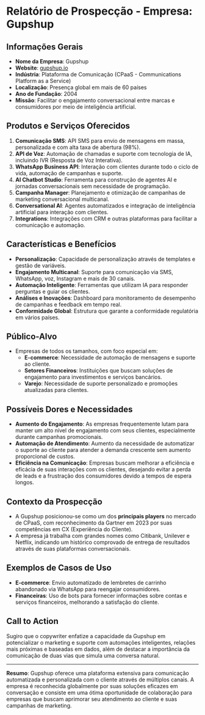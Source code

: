 # Relatório de Prospecção - Empresa: Gupshup

## Informações Gerais
- **Nome da Empresa**: Gupshup
- **Website**: [gupshup.io](http://www.gupshup.io)
- **Indústria**: Plataforma de Comunicação (CPaaS - Communications Platform as a Service)
- **Localização**: Presença global em mais de 60 países
- **Ano de Fundação**: 2004
- **Missão**: Facilitar o engajamento conversacional entre marcas e consumidores por meio de inteligência artificial.

## Produtos e Serviços Oferecidos
1. **Comunicação SMS**: API SMS para envio de mensagens em massa, personalizada e com alta taxa de abertura (98%).
2. **API de Voz**: Automação de chamadas e suporte com tecnologia de IA, incluindo IVR (Resposta de Voz Interativa).
3. **WhatsApp Business API**: Interação com clientes durante todo o ciclo de vida, automação de campanhas e suporte.
4. **AI Chatbot Studio**: Ferramenta para construção de agentes AI e jornadas conversacionais sem necessidade de programação.
5. **Campanha Manager**: Planejamento e otimização de campanhas de marketing conversacional multicanal.
6. **Conversational AI**: Agentes automatizados e integração de inteligência artificial para interação com clientes.
7. **Integrations**: Integrações com CRM e outras plataformas para facilitar a comunicação e automação.

## Características e Benefícios
- **Personalização**: Capacidade de personalização através de templates e gestão de variáveis.
- **Engajamento Multicanal**: Suporte para comunicação via SMS, WhatsApp, voz, Instagram e mais de 30 canais.
- **Automação Inteligente**: Ferramentas que utilizam IA para responder perguntas e guiar os clientes.
- **Análises e Inovações**: Dashboard para monitoramento de desempenho de campanhas e feedback em tempo real.
- **Conformidade Global**: Estrutura que garante a conformidade regulatória em vários países.

## Público-Alvo
- Empresas de todos os tamanhos, com foco especial em:
  - **E-commerce**: Necessidade de automação de mensagens e suporte ao cliente.
  - **Setores Financeiros**: Instituições que buscam soluções de engajamento para investimentos e serviços bancários.
  - **Varejo**: Necessidade de suporte personalizado e promoções atualizadas para clientes.

## Possíveis Dores e Necessidades
- **Aumento do Engajamento**: As empresas frequentemente lutam para manter um alto nível de engajamento com seus clientes, especialmente durante campanhas promocionais.
- **Automação de Atendimento**: Aumento da necessidade de automatizar o suporte ao cliente para atender a demanda crescente sem aumento proporcional de custos.
- **Eficiência na Comunicação**: Empresas buscam melhorar a eficiência e eficácia de suas interações com os clientes, desejando evitar a perda de leads e a frustração dos consumidores devido a tempos de espera longos.

## Contexto da Prospecção
- A Gupshup posicionou-se como um dos **principais players** no mercado de CPaaS, com reconhecimento da Gartner em 2023 por suas competências em CX (Experiência do Cliente).
- A empresa já trabalha com grandes nomes como Citibank, Unilever e Netflix, indicando um histórico comprovado de entrega de resultados através de suas plataformas conversacionais.

## Exemplos de Casos de Uso
- **E-commerce**: Envio automatizado de lembretes de carrinho abandonado via WhatsApp para reengajar consumidores.
- **Financeiras**: Uso de bots para fornecer informações sobre contas e serviços financeiros, melhorando a satisfação do cliente.

## Call to Action
Sugiro que o copywriter enfatize a capacidade da Gupshup em potencializar o marketing e suporte com automações inteligentes, relações mais próximas e baseadas em dados, além de destacar a importância da comunicação de duas vias que simula uma conversa natural.

---

**Resumo**: Gupshup oferece uma plataforma extensiva para comunicação automatizada e personalizada com o cliente através de múltiplos canais. A empresa é reconhecida globalmente por suas soluções eficazes em conversação e consiste em uma ótima oportunidade de colaboração para empresas que buscam aprimorar seu atendimento ao cliente e suas campanhas de marketing.